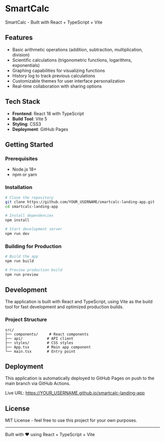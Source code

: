 # SmartCalc

SmartCalc - Built with React + TypeScript + Vite

## Features

- Basic arithmetic operations (addition, subtraction, multiplication, division)
- Scientific calculations (trigonometric functions, logarithms, exponentials)
- Graphing capabilities for visualizing functions
- History log to track previous calculations
- Customizable themes for user interface personalization
- Real-time collaboration with sharing options

## Tech Stack

- **Frontend**: React 18 with TypeScript
- **Build Tool**: Vite 5
- **Styling**: CSS3
- **Deployment**: GitHub Pages

## Getting Started

### Prerequisites

- Node.js 18+ 
- npm or yarn

### Installation

```bash
# Clone the repository
git clone https://github.com/YOUR_USERNAME/smartcalc-landing-app.git
cd smartcalc-landing-app

# Install dependencies
npm install

# Start development server
npm run dev
```

### Building for Production

```bash
# Build the app
npm run build

# Preview production build
npm run preview
```

## Development

The application is built with React and TypeScript, using Vite as the build tool for fast development and optimized production builds.

### Project Structure

```
src/
├── components/     # React components
├── api/           # API client
├── styles/        # CSS styles
├── App.tsx        # Main app component
└── main.tsx       # Entry point
```

## Deployment

This application is automatically deployed to GitHub Pages on push to the main branch via GitHub Actions.

Live URL: https://YOUR_USERNAME.github.io/smartcalc-landing-app

## License

MIT License - feel free to use this project for your own purposes.

---

Built with ❤️ using React + TypeScript + Vite